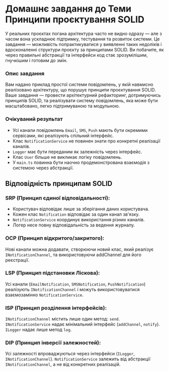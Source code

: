 # Домашнє завдання до Теми Принципи проєктування SOLID

У реальних проєктах погана архітектура часто не видно одразу — але з часом вона ускладнює підтримку, тестування та розвиток системи. Це завдання — можливість попрактикуватися у виявленні таких недоліків і вдосконаленні структури проєкту за принципами SOLID. Ви побачите, як через правильні абстракції та інтерфейси код стає зрозумілішим, гнучкішим і готовим до змін.

### Опис завдання

Вам надано приклад простої системи повідомлень, у якій навмисно реалізовано архітектуру, що порушує принципи проєктування SOLID. Ваше завдання — провести архітектурний рефакторинг, дотримуючись принципів SOLID, та реалізувати систему повідомлень, яка може бути масштабовано, легко підтримуваною та модульною.

### Очікуваний результат

- Усі канали повідомлень `Email`, `SMS`, `Push` мають бути окремими сервісами, які реалізують спільний інтерфейс.
- Клас `NotificationService` не повинен знати про конкретні реалізації каналів.
- `Logger` має бути переданим як залежність через інтерфейс.
- Клас `User` більше не викликає логіку повідомлень.
- У `main.ts` повинна бути наочно продемонстрована взаємодія з системою через абстракції.

## Відповідність принципам SOLID

### SRP (Принцип єдиної відповідальності):
- Користувач відповідає лише за зберігання даних користувача.
- Кожен клас `Notification` відповідає за один канал зв'язку.
- `NotificationService` координує використання різних каналів.
- Логер несе повну відповідальність за ведення журналу.

### OCP (Принцип відкритого/закритого):
Нові канали можна додавати, створюючи новий клас, який реалізує `INotificationChannel`, та використовуючи addChannel для його реєстрації.

### LSP (Принцип підстановки Ліскова):
Усі канали (`EmailNotification`, `SMSNotification`, `PushNotification`) реалізують `INotificationChannel` і можуть використовуватися взаємозамінно `NotificationService`.

### ISP (Принцип розділення інтерфейсів):
`INotificationChannel` містить лише один метод: `send`.
`INotificationService` надає мінімальний інтерфейс (`addChannel`, `notify`).
`ILogger` надає лише метод `log`.

### DIP (Принцип інверсії залежностей):
Усі залежності впроваджуються через інтерфейси (`ILogger`, `INotificationChannel`).
`NotificationService` залежить від абстракції `INotificationChannel`, а не від конкретних реалізацій.